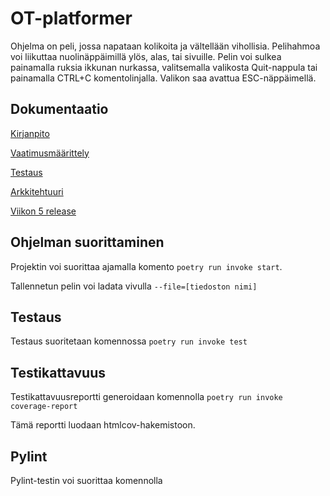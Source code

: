 # OT-platformer

Ohjelma on peli, jossa napataan kolikoita ja vältellään vihollisia. Pelihahmoa voi liikuttaa nuolinäppäimillä ylös, alas, tai sivuille. Pelin voi sulkea painamalla ruksia ikkunan nurkassa, valitsemalla valikosta Quit-nappula tai painamalla CTRL+C komentolinjalla. Valikon saa avattua ESC-näppäimellä.

## Dokumentaatio


[Kirjanpito](https://github.com/WitCanStain/ot2021/blob/master/documentation/kirjanpito.md)

[Vaatimusmäärittely](https://github.com/WitCanStain/ot2021/blob/master/documentation/vaatimusmaarittely.md)

[Testaus](https://github.com/WitCanStain/ot2021/blob/master/documentation/testaus.md)

[Arkkitehtuuri](https://github.com/WitCanStain/ot2021/blob/master/documentation/architecture.md)

[Viikon 5 release](https://github.com/WitCanStain/ot2021/releases/tag/viikko5b)

## Ohjelman suorittaminen

Projektin voi suorittaa ajamalla komento `poetry run invoke start`. 

Tallennetun pelin voi ladata vivulla `--file=[tiedoston nimi]`

## Testaus

Testaus suoritetaan komennossa `poetry run invoke test`

## Testikattavuus

Testikattavuusreportti generoidaan komennolla `poetry run invoke coverage-report`

Tämä reportti luodaan htmlcov-hakemistoon.

## Pylint

Pylint-testin voi suorittaa komennolla 



